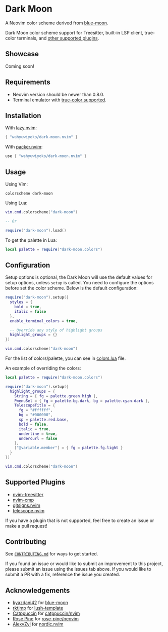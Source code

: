 # Dark Moon

A Neovim color scheme derived from
[blue-moon](https://github.com/kyazdani42/blue-moon).

Dark Moon color scheme support for Treesitter, built-in LSP client, true-color
terminals, and [other supported plugins](#supported-plugins).

## Showcase

Coming soon!

## Requirements

- Neovim version should be newer than 0.8.0.
- Terminal emulator with [true-color supported](https://github.com/termstandard/colors#truecolor-support-in-output-devices).

## Installation

With [lazy.nvim](https://github.com/folke/lazy.nvim):

```lua
{ "wahyuwiyoko/dark-moon.nvim" }
```

With [packer.nvim](https://github.com/wbthomason/packer.nvim):

```lua
use { "wahyuwiyoko/dark-moon.nvim" }
```

## Usage

Using Vim:

```vim
colorscheme dark-moon
```

Using Lua:

```lua
vim.cmd.colorscheme("dark-moon")

-- Or

require("dark-moon").load()
```

To get the palette in Lua:

```lua
local palette = require("dark-moon.colors")
```

## Configuration

Setup options is optional, the Dark Moon will use the default values for setup
options, unless `setup` is called. You need to configure the options before
set the color scheme. Below is the default configuration:

```lua
require("dark-moon").setup({
  styles = {
    bold = true,
    italic = false
  },
  enable_terminal_colors = true,

  -- Override any style of highlight groups
  highlight_groups = {}
})

vim.cmd.colorscheme("dark-moon")
```

For the list of colors/palette, you can see in
[colors.lua](lua/dark-moon/colors.lua) file.

An example of overriding the colors:

```lua
local palette = require("dark-moon.colors")

require("dark-moon").setup({
  highlight_groups = {
    String = { fg = palette.green.high },
    PmenuSel = { fg = palette.bg.dark, bg = palette.cyan.dark },
    TelescopeTitle = {
      fg = "#ffffff",
      bg = "#000000",
      sp = palette.red.base,
      bold = false,
      italic = true,
      underline = true,
      undercurl = false
    },
    ["@variable.member"] = { fg = palette.fg.light }
  }
})

vim.cmd.colorscheme("dark-moon")
```

## Supported Plugins

- [nvim-treesitter](https://github.com/nvim-treesitter/nvim-treesitter)
- [nvim-cmp](https://github.com/hrsh7th/nvim-cmp)
- [gitsigns.nvim](https://github.com/lewis6991/gitsigns.nvim)
- [telescope.nvim](https://github.com/nvim-telescope/telescope.nvim)

If you have a plugin that is not supported, feel free to create an issue or
make a pull request!

## Contributing

See [`CONTRIBUTING.md`](CONTRIBUTING.md) for ways to get started.

If you found an issue or would like to submit an improvement to this project,
please submit an issue using the issues tab above. If you would like to submit
a PR with a fix, reference the issue you created.

## Acknowledgements

- [kyazdani42](https://github.com/kyazdani42) for [blue-moon](https://github.com/kyazdani42/blue-moon)
- [rktjmp](https://github.com/rktjmp) for [lush-template](https://github.com/rktjmp/lush-template)
- [Catppuccin](https://github.com/catppuccin) for [catppuccin/nvim](https://github.com/catppuccin/nvim)
- [Rosé Pine](https://github.com/rose-pine) for [rose-pine/neovim](https://github.com/rose-pine/neovim)
- [AlexvZyl](https://github.com/AlexvZyl) for [nordic.nvim](https://github.com/AlexvZyl/nordic.nvim)
